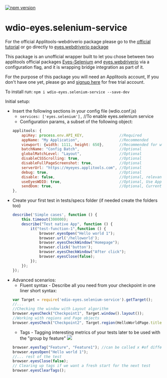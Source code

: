 [![npm version](https://badge.fury.io/js/wdio-eyes.selenium-service.svg)](https://badge.fury.io/js/wdio-eyes.selenium-service)
# wdio-eyes.selenium-service
For the official Applitools-webdriverio package please go to the [official tutorial](https://applitools.com/tutorials/webdriverio.html) or go directly to [eyes.webdriverio package](https://www.npmjs.com/package/@applitools/eyes.webdriverio)

This package is an unofficial wrapper built to let you chose between two applitools official packages [Eyes-Selenium](https://www.npmjs.com/package/@applitools/eyes-selenium) and [eyes.webdriverio](https://www.npmjs.com/package/@applitools/eyes.webdriverio) via a configuration flag, and it is wrapping bridge integration as part of it. 

For the purpose of this package you will need an Applitools account, If you don't have one yet, please go and [signup here](https://applitools.com/users/register) for free trial account.

To install run: `npm i wdio-eyes.selenium-service --save-dev`

Initial setup:
- Insert the following sections in your config file (wdio.conf.js) 
    - `services: ['eyes.selenium'],` //To enable eyes.selenium service
    - Configuration params, a subset of the following object:       
    ```javascript
    applitools: {
        apiKey: process.env.API_KEY,                //Required
        appName: "My Application",                  //Recommended
        viewport: {width: 1111, height: 650},       //Recommended for web, don't use in mobile
        batchName: "Config Batch",                  //Optional
        globalMatchLevel: "Layout",                 //Optional
        disableCSSScrolling: true,                  //Optional
        disableFullPageScreenshot: true,            //Optional
        serverUrl: "https://myeyes.applitools.com", //Optional
        debug: true,                                //Optional
        disable: false,                             //Optional, relevant only if =true
        useEyesWDIO: true,                          //Optional, Use Applitools new WDIO sdk under the hood
        sendDom: true,                              //Optional, Currently for EyesWDIO, default:true
    },
    ```
- Create your first test in tests/specs folder (if needed create the folders too)
    ```javascript
    describe('Simple cases', function () {
        this.timeout(300000);
        describe("Test native App", function () {
            it("test-function-1",function () {
                browser.eyesOpen("Hello world 1");
                browser.url('/helloworld');
                browser.eyesCheckWindow("Homepage");
                browser.click('button');
                browser.eyesCheckWindow("After click");
                browser.eyesClose(false);
            });
        });
    });
    ```
- Advanced scenarios:
  - Fluent syntax - Describe all you need from your checkpoint in one liner short syntax:
  ```javascript
  var Target = require('edio-eyes.selenium-service').getTarget();
  //...
  //Checking the window with Layout algorithm
  browser.eyesCheck("Checkpoint1", Target.window().layout());
  //Working with regions and Page objects
  browser.eyesCheck("Checkpoint2", Target.region(HelloWorldPage.title).layout());
  ```
  - Tags - Tagging interesting metrics of your tests later to be used with the "group by feature"
  ![](https://user-images.githubusercontent.com/6667420/52020130-d7a64c00-24f8-11e9-8fb2-dc0189dabca7.png)
  ```javascript
  browser.eyesTag("Feature", "Feature1"); //can be called x #of different metrics you want to introduce
  browser.eyesOpen("Hello world 1");
  //... rest of the test
  browser.eyesClose(false);
  // Clearing up tags if we want a fresh start for the next test
  browser.eyesClearTags();
  ```
